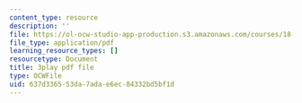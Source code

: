 ```yaml
---
content_type: resource
description: ''
file: https://ol-ocw-studio-app-production.s3.amazonaws.com/courses/18-06sc-linear-algebra-fall-2011/637d336553da7adae6ec84332bd5bf1d_J7DzL2_Na80.pdf
file_type: application/pdf
learning_resource_types: []
resourcetype: Document
title: 3play pdf file
type: OCWFile
uid: 637d3365-53da-7ada-e6ec-84332bd5bf1d
---
```

